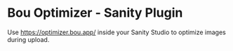 # Bou Optimizer - Sanity Plugin

Use https://optimizer.bou.app/ inside your Sanity Studio to optimize images during upload.
